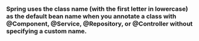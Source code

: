 
### Spring uses the class name (with the first letter in lowercase) as the default bean name when you annotate a class with @Component, @Service, @Repository, or @Controller without specifying a custom name.